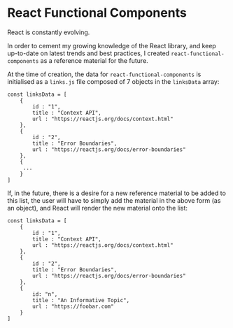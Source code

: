# React Functional Components

React is constantly evolving. 

In order to cement my growing knowledge of the React library, and keep up-to-date on latest trends and best practices, I created `react-functional-components` as a reference material for the future. 

At the time of creation, the data for `react-functional-components` is initialised as a `links.js` file composed of 7 objects in the `linksData` array:

```
const linksData = [
    {
        id : "1",
        title : "Context API",
        url : "https://reactjs.org/docs/context.html"
    },
    {
        id : "2",
        title : "Error Boundaries",
        url : "https://reactjs.org/docs/error-boundaries"
    },
    {
     ...
    }
]
```

If, in the future, there is a desire for a new reference material to be added to this list, the user will have to simply add the material in the above form (as an object), and React will render the new material onto the list:

```
const linksData = [
    {
        id : "1",
        title : "Context API",
        url : "https://reactjs.org/docs/context.html"
    },
    {
        id : "2",
        title : "Error Boundaries",
        url : "https://reactjs.org/docs/error-boundaries"
    },
    {
        id: "n",
        title : "An Informative Topic",
        url : "https://foobar.com"
    }
]
```



